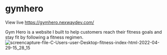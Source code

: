 # gymhero

View live  https://gymhero.nexwaydev.com/

Gym Hero is a website I built to help customers reach their fitness goals and stay fit by following a fitness regimen.
![screencapture-file-C-Users-user-Desktop-fitness-index-html-2022-04-29-15_28_15](https://user-images.githubusercontent.com/103048589/171070136-927ec76a-89da-450c-9388-6028a03cbfc0.png)
